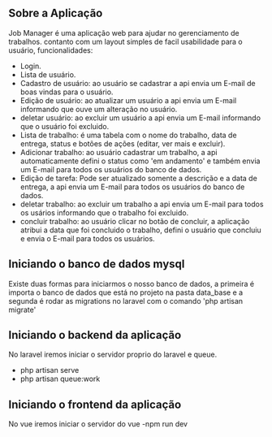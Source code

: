 ## Sobre a Aplicação

Job Manager é uma aplicação web para ajudar no gerenciamento de trabalhos. contanto com um layout simples de facil usabilidade para o usuário, funcionalidades:

- Login.
- Lista de usuário.
- Cadastro de usuário: ao usuário se cadastrar a api envia um E-mail de boas vindas para o usuário.
- Edição de usuário: ao atualizar um usuário a api envia um E-mail informando que ouve um alteração no usuário.
- deletar usuário: ao excluir um usuário a api envia um E-mail informando que o usuário foi excluido.
- Lista de trabalho: é uma tabela com o nome do trabalho, data de entrega, status e botões de ações (editar, ver mais e excluir).
- Adicionar trabalho: ao usuário cadastrar um trabalho, a api automaticamente defini o status como 'em andamento' e também envia um E-mail para todos os usuários do banco de dados.
- Edição de tarefa: Pode ser atualizado somente a descrição e a data de entrega, a api envia um E-mail para todos os usuários do banco de dados. 
- deletar trabalho: ao excluir um trabalho a api envia um E-mail para todos os usários informando que o trabalho foi excluido.
- concluir trabalho: ao usuário clicar no botão de concluir, a aplicação atribui a data que foi concluido o trabalho, defini o usuário que concluiu e envia o E-mail para todos os usuários.

## Iniciando o banco de dados mysql
Existe duas formas para iniciarmos o nosso banco de dados, a primeira é importa o banco de dados que está no projeto na pasta data_base e a segunda é rodar as migrations no laravel com o comando 'php artisan migrate'

## Iniciando o backend da aplicação
No laravel iremos iniciar o servidor proprio do laravel e queue.
- php artisan serve
- php artisan queue:work

## Iniciando o frontend da aplicação

No vue iremos iniciar o servidor do vue
-npm run dev
